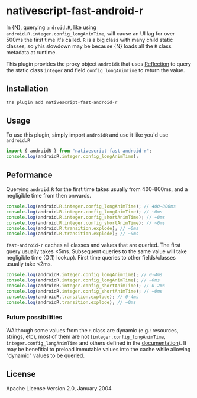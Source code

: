# nativescript-fast-android-r

In {N}, querying `android.R`, like using `android.R.integer.config_longAnimTime`, will cause an UI lag for over 500ms the first time it's called. `R` is a big class with many child static classes, so yhis slowdown may be because {N} loads all the `R` class metadata at runtime.

This plugin provides the proxy object `androidR` that uses [Reflection](https://docs.oracle.com/javase/8/docs/technotes/guides/reflection/index.html) to query the static class `integer` and field `config_longAnimTime` to return the value.

## Installation

```javascript
tns plugin add nativescript-fast-android-r
```

## Usage 

To use this plugin, simply import `androidR` and use it like you'd use `android.R`
	
```typescript
import { androidR } from "nativescript-fast-android-r";
console.log(androidR.integer.config_longAnimTime);
```


## Peformance

Querying `android.R` for the first time takes usually from 400-800ms, and a negligible time from then onwards.

```typescript
console.log(android.R.integer.config_longAnimTime); // 400-800ms
console.log(android.R.integer.config_longAnimTime); // ~0ms
console.log(android.R.integer.config_shortAnimTime); // ~0ms
console.log(android.R.integer.config_shortAnimTime); // ~0ms
console.log(android.R.transition.explode); // ~0ms
console.log(android.R.transition.explode); // ~0ms
```

`fast-android-r` caches all classes and values that are queried. The first query usually takes <5ms. Subsequent queries to the same value will take negligible time (O(1) lookup). First time queries to other fields/classes usually take <2ms.

```typescript
console.log(androidR.integer.config_longAnimTime); // 0-4ms
console.log(androidR.integer.config_longAnimTime); // ~0ms
console.log(androidR.integer.config_shortAnimTime); // 0-2ms
console.log(androidR.integer.config_shortAnimTime); // ~0ms
console.log(androidR.transition.explode); // 0-4ms
console.log(androidR.transition.explode); // ~0ms
```

### Future possibilities

WAlthough some values from the `R` class are dynamic (e.g.: resources, strings, etc), most of them are not (`integer.config_longAnimTime`, `integer.config_longAnimTime` and others defined in the [documentation](https://developer.android.com/reference/android/R)). It may be benefitial to preload immutable values into the cache while allowing "dynamic" values to be queried.

    
## License

Apache License Version 2.0, January 2004
